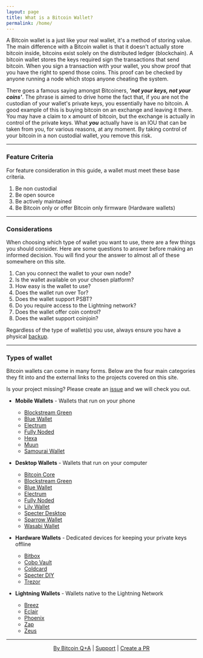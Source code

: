 ```yaml
---
layout: page
title: What is a Bitcoin Wallet?
permalink: /home/
---
```


A Bitcoin wallet is a just like your real wallet, it's a method of storing value. The main difference with a Bitcoin wallet is that it doesn't actually store bitcoin inside, bitcoins exist solely on the distributed ledger (blockchain). A bitcoin wallet stores the keys required sign the transactions that send bitcoin. When you sign a transaction with your wallet, you show proof that you have the right to spend those coins. This proof can be checked by anyone running a node which stops anyone cheating the system.

There goes a famous saying amongst Bitcoiners, ***'not your keys, not your coins'***. The phrase is aimed to drive home the fact that, if you are not the custodian of your wallet's private keys, you essentially have no bitcoin. A good example of this is buying bitcoin on an exchange and leaving it there. You may have a claim to x amount of bitcoin, but the exchange is actually in control of the private keys. What ***you*** actually have is an IOU that can be taken from you, for various reasons, at any moment. By taking control of your bitcoin in a non custodial wallet, you remove this risk.

***

###  Feature Criteria 

For feature consideration in this guide, a wallet must meet these base criteria.

  1.  Be non custodial
  2.  Be open source
  3.  Be actively maintained
  4.  Be Bitcoin only or offer Bitcoin only firmware (Hardware wallets)
  
***

### Considerations

When choosing which type of wallet you want to use, there are a few things you should consider. Here are some questions to answer before making an informed decision. You will find your the answer to almost all of these somewhere on this site.

  1. Can you connect the wallet to your own node?
  2. Is the wallet available on your chosen platform?
  3. How easy is the wallet to use?
  4. Does the wallet run over Tor?
  5. Does the wallet support PSBT?
  6. Do you require access to the Lightning network?
  7. Does the wallet offer coin control?
  8. Does the wallet support coinjoin?
  
Regardless of the type of wallet(s) you use, always ensure you have a physical [backup](https://jlopp.github.io/metal-bitcoin-storage-reviews/). 

***

### Types of wallet

Bitcoin wallets can come in many forms. Below are the four main categories they fit into and the external links to the projects covered on this site.

Is your project missing? Please create an [issue](https://github.com/BitcoinQnA/bitcoin-wallet-guide/issues) and we will check you out.

-  **Mobile Wallets** - Wallets that run on your phone
   - [Blockstream Green](https://blockstream.com/green/)
   - [Blue Wallet](https://bluewallet.io/)
   - [Electrum](https://play.google.com/store/apps/details?id=org.electrum.electrum&hl=en)
   - [Fully Noded](https://fullynoded.app/)
   - [Hexa](https://hexawallet.io/)
   - [Muun](https://muun.com/)
   - [Samourai Wallet](https://samouraiwallet.com)
   
   
-  **Desktop Wallets** - Wallets that run on your computer
    - [Bitcoin Core](https://bitcoin.org/en/bitcoin-core/features/)
    - [Blockstream Green](https://blockstream.com/green/)
    - [Blue Wallet](https://bluewallet.io/)
    - [Electrum](https://electrum.org)
    - [Fully Noded](https://fullynoded.app/)
    - [Lily Wallet](https://lily.kevinmulcrone.com/)
    - [Specter Desktop](https://github.com/cryptoadvance/specter-desktop)
    - [Sparrow Wallet](https://www.sparrowwallet.com/)
    - [Wasabi Wallet](https://wasabiwallet.io/)

-  **Hardware Wallets** - Dedicated devices for keeping your private keys offline
    - [Bitbox](https://shiftcrypto.ch/)
    - [Cobo Vault](https://cobo.com/hardware-wallet)
    - [Coldcard](https://coldcardwallet.com/)
    - [Specter DIY](https://github.com/cryptoadvance/specter-diy)
    - [Trezor](https://trezor.io/start/)
    
-  **Lightning Wallets** - Wallets native to the Lightning Network
    - [Breez](https://breez.technology/)
    - [Eclair](https://play.google.com/store/apps/details?id=fr.acinq.eclair.wallet.mainnet2)
    - [Phoenix](https://phoenix.acinq.co/)
    - [Zap](https://zaphq.io/)
    - [Zeus](https://zeusln.app/#1#hero-2)

***

<p align="center">
  <a href="https://twitter.com/BitcoinQ_A">By Bitcoin Q+A</a> |
  <a href="https://btcpayjungle.com/apps/4PcaeFHGU2KWyZeLGhXECPq5BCy9/pos">Support</a> |
  <a href="https://github.com/BitcoinQnA/bitcoin-wallet-guide">Create a PR</a>
  <br><br>
</p>

